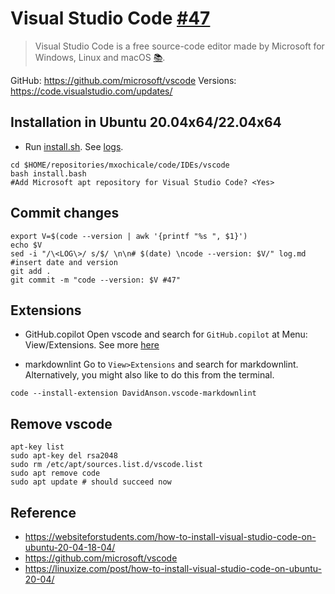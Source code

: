 # Visual Studio Code [#47](https://github.com/mxochicale/code/issues/47)
> Visual Studio Code is a free source-code editor made by Microsoft for Windows, Linux and macOS [:books:](https://en.wikipedia.org/wiki/Visual_Studio_Code).

GitHub: https://github.com/microsoft/vscode
Versions: https://code.visualstudio.com/updates/

## Installation in Ubuntu 20.04x64/22.04x64
* Run [install.sh](install.sh). See [logs](logs.md).
```
cd $HOME/repositories/mxochicale/code/IDEs/vscode
bash install.bash
#Add Microsoft apt repository for Visual Studio Code? <Yes>
```

## Commit changes
```
export V=$(code --version | awk '{printf "%s ", $1}')
echo $V
sed -i "/\<LOG\>/ s/$/ \n\n# $(date) \ncode --version: $V/" log.md #insert date and version
git add .
git commit -m "code --version: $V #47"
```

## Extensions 
* GitHub.copilot
Open vscode and search for `GitHub.copilot` at Menu: View/Extensions. 
See more [here](../../copilot/)

* markdownlint 
Go to `View>Extensions` and search for markdownlint. 
Alternatively, you might also like to do this from the terminal.
```
code --install-extension DavidAnson.vscode-markdownlint
```

## Remove vscode
```
apt-key list
sudo apt-key del rsa2048
sudo rm /etc/apt/sources.list.d/vscode.list
sudo apt remove code
sudo apt update # should succeed now
```

## Reference
* https://websiteforstudents.com/how-to-install-visual-studio-code-on-ubuntu-20-04-18-04/
* https://github.com/microsoft/vscode
* https://linuxize.com/post/how-to-install-visual-studio-code-on-ubuntu-20-04/
